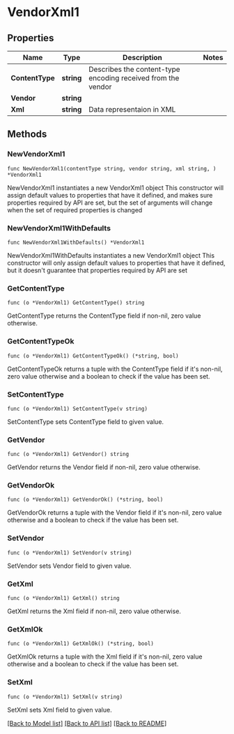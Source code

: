 # VendorXml1

## Properties

Name | Type | Description | Notes
------------ | ------------- | ------------- | -------------
**ContentType** | **string** | Describes the content-type encoding received from the vendor | 
**Vendor** | **string** |  | 
**Xml** | **string** | Data representaion in XML | 

## Methods

### NewVendorXml1

`func NewVendorXml1(contentType string, vendor string, xml string, ) *VendorXml1`

NewVendorXml1 instantiates a new VendorXml1 object
This constructor will assign default values to properties that have it defined,
and makes sure properties required by API are set, but the set of arguments
will change when the set of required properties is changed

### NewVendorXml1WithDefaults

`func NewVendorXml1WithDefaults() *VendorXml1`

NewVendorXml1WithDefaults instantiates a new VendorXml1 object
This constructor will only assign default values to properties that have it defined,
but it doesn't guarantee that properties required by API are set

### GetContentType

`func (o *VendorXml1) GetContentType() string`

GetContentType returns the ContentType field if non-nil, zero value otherwise.

### GetContentTypeOk

`func (o *VendorXml1) GetContentTypeOk() (*string, bool)`

GetContentTypeOk returns a tuple with the ContentType field if it's non-nil, zero value otherwise
and a boolean to check if the value has been set.

### SetContentType

`func (o *VendorXml1) SetContentType(v string)`

SetContentType sets ContentType field to given value.


### GetVendor

`func (o *VendorXml1) GetVendor() string`

GetVendor returns the Vendor field if non-nil, zero value otherwise.

### GetVendorOk

`func (o *VendorXml1) GetVendorOk() (*string, bool)`

GetVendorOk returns a tuple with the Vendor field if it's non-nil, zero value otherwise
and a boolean to check if the value has been set.

### SetVendor

`func (o *VendorXml1) SetVendor(v string)`

SetVendor sets Vendor field to given value.


### GetXml

`func (o *VendorXml1) GetXml() string`

GetXml returns the Xml field if non-nil, zero value otherwise.

### GetXmlOk

`func (o *VendorXml1) GetXmlOk() (*string, bool)`

GetXmlOk returns a tuple with the Xml field if it's non-nil, zero value otherwise
and a boolean to check if the value has been set.

### SetXml

`func (o *VendorXml1) SetXml(v string)`

SetXml sets Xml field to given value.



[[Back to Model list]](../README.md#documentation-for-models) [[Back to API list]](../README.md#documentation-for-api-endpoints) [[Back to README]](../README.md)


